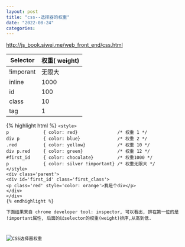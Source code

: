 ```yaml
---
layout: post
title: "css--选择器的权重"
date: "2022-08-24"
categories: 
---
```

<p><a href="http://js_book.siwei.me/web_front_end/css.html">http://js_book.siwei.me/web_front_end/css.html</a></p>
<table>
<thead>
<tr>
<th>Selector</th>
<th>权重( weight)</th>
</tr>
</thead>
<tbody>
<tr>
<td>!imporant</td>
<td>无限大</td>
</tr>
<tr>
<td>inline</td>
<td>1000</td>
</tr>
<tr>
<td>id</td>
<td>100</td>
</tr>
<tr>
<td>class</td>
<td>10</td>
</tr>
<tr>
<td>tag</td>
<td>1</td>
</tr>
</tbody>
</table>
{% highlight html %}
<code class="lang-html"><span class="hljs-tag">&lt;<span class="hljs-name">style</span>&gt;</span><span class="css">
<span class="hljs-selector-tag">p</span>             { <span class="hljs-attribute">color</span>: red}               <span class="hljs-comment">/* 权重 1 */</span>
<span class="hljs-selector-tag">div</span> <span class="hljs-selector-tag">p</span>         { <span class="hljs-attribute">color</span>: blue}              <span class="hljs-comment">/* 权重 2 */</span>
<span class="hljs-selector-class">.red</span>          { <span class="hljs-attribute">color</span>: yellow}            <span class="hljs-comment">/* 权重 10 */</span>
<span class="hljs-selector-tag">div</span> <span class="hljs-selector-tag">p</span><span class="hljs-selector-class">.red</span>     { <span class="hljs-attribute">color</span>: green}             <span class="hljs-comment">/* 权重 12 */</span>
<span class="hljs-selector-id">#first_id</span>     { <span class="hljs-attribute">color</span>: chocolate}         <span class="hljs-comment">/* 权重1000 */</span>
<span class="hljs-selector-tag">p</span>             { <span class="hljs-attribute">color</span>: silver <span class="hljs-meta">!important</span>} <span class="hljs-comment">/* 权重无限大 */</span>
</span><span class="hljs-tag">&lt;/<span class="hljs-name">style</span>&gt;</span>
<span class="hljs-tag">&lt;<span class="hljs-name">div</span> <span class="hljs-attr">class</span>=<span class="hljs-string">&#39;parent&#39;</span>&gt;</span>
<span class="hljs-tag">&lt;<span class="hljs-name">div</span> <span class="hljs-attr">id</span>=<span class="hljs-string">&#39;first_id&#39;</span> <span class="hljs-attr">class</span>=<span class="hljs-string">&#39;first_class&#39;</span>&gt;</span>
<span class="hljs-tag">&lt;<span class="hljs-name">p</span> <span class="hljs-attr">class</span>=<span class="hljs-string">&#39;red&#39;</span> <span class="hljs-attr">style</span>=<span class="hljs-string">&#39;color: orange&#39;</span>&gt;</span>我是个div<span class="hljs-tag">&lt;/<span class="hljs-name">p</span>&gt;</span>
<span class="hljs-tag">&lt;/<span class="hljs-name">div</span>&gt;</span>
<span class="hljs-tag">&lt;/<span class="hljs-name">div</span>&gt;</span>
{% endhighlight %}
<p>下面结果来自 chrome developer tool: inspector, 可以看出, 排在第一位的是 !important属性, 后面的以selector的权重(weight)排序,从高到低.</p>
<p><img alt="CSS选择器权重" src="http://image.happysoft.cc/image/13/css_selector_weight.jpg" /></p>
